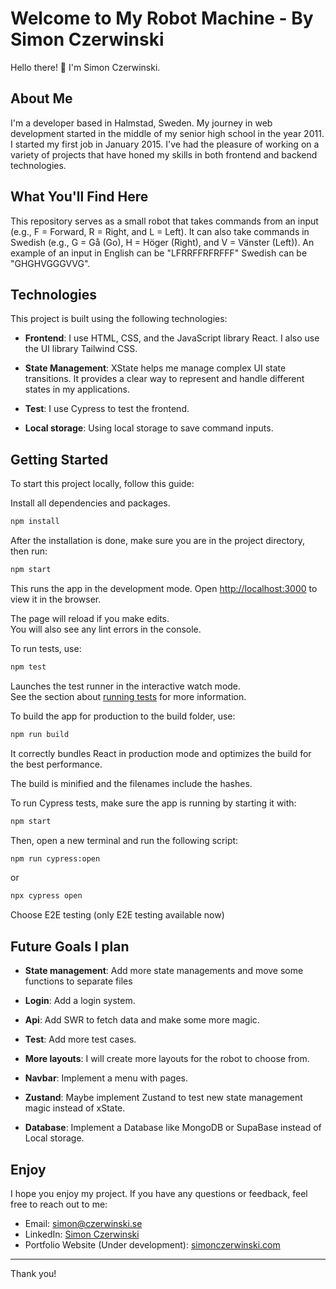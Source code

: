 # Welcome to My Robot Machine - By Simon Czerwinski

Hello there! 👋 I'm Simon Czerwinski.

## About Me

I'm a developer based in Halmstad, Sweden. My journey in web development started in the middle of my senior high school in the year 2011. I started my first job in January 2015. I've had the pleasure of working on a variety of projects that have honed my skills in both frontend and backend technologies.

## What You'll Find Here

This repository serves as a small robot that takes commands from an input (e.g., F = Forward, R = Right, and L = Left). It can also take commands in Swedish (e.g., G = Gå (Go), H = Höger (Right), and V = Vänster (Left)). An example of an input in English can be "LFRRFFRFRFFF" Swedish can be "GHGHVGGGVVG".

## Technologies

This project is built using the following technologies:

- **Frontend**: I use HTML, CSS, and the JavaScript library React. I also use the UI library Tailwind CSS.

- **State Management**: XState helps me manage complex UI state transitions. It provides a clear way to represent and handle different states in my applications.

- **Test**: I use Cypress to test the frontend.

- **Local storage**: Using local storage to save command inputs.

## Getting Started

To start this project locally, follow this guide:

Install all dependencies and packages.

```bash
npm install
```

After the installation is done, make sure you are in the project directory, then run:

```bash
npm start
```

This runs the app in the development mode.
Open [http://localhost:3000](http://localhost:3000) to view it in the browser.

The page will reload if you make edits.\
You will also see any lint errors in the console.

To run tests, use:

```bash
npm test
```

Launches the test runner in the interactive watch mode.\
See the section about [running tests](https://facebook.github.io/create-react-app/docs/running-tests) for more information.

To build the app for production to the build folder, use:

```bash
npm run build
```

It correctly bundles React in production mode and optimizes the build for the best performance.

The build is minified and the filenames include the hashes.

To run Cypress tests, make sure the app is running by starting it with:

```bash
npm start
```

Then, open a new terminal and run the following script:

```bash
npm run cypress:open
```

or

```bash
npx cypress open
```

Choose E2E testing (only E2E testing available now)

## Future Goals I plan

- **State management**: Add more state managements and move some functions to separate files

- **Login**: Add a login system.

- **Api**: Add SWR to fetch data and make some more magic.

- **Test**: Add more test cases.

- **More layouts**: I will create more layouts for the robot to choose from.

- **Navbar**: Implement a menu with pages.

- **Zustand**: Maybe implement Zustand to test new state management magic instead of xState.

- **Database**: Implement a Database like MongoDB or SupaBase instead of Local storage.

## Enjoy

I hope you enjoy my project. If you have any questions or feedback, feel free to reach out to me:

- Email: [simon@czerwinski.se](mailto:simon@czerwinski.se)
- LinkedIn: [Simon Czerwinski](https://www.linkedin.com/in/simon-edward-czerwinski-b0b9297a/)
- Portfolio Website (Under development): [simonczerwinski.com](https://www.simonczerwinski.com)

---

Thank you!
